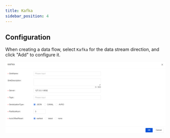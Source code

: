 ```yaml
---
title: Kafka
sidebar_position: 4
---
```


## Configuration
When creating a data flow, select `Kafka` for the data stream direction, and click "Add" to configure it.

![Kafka Configuration](img/kafka.png)